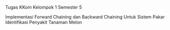 Tugas KKom Kelompok 1 Semester 5

Implementasi Forward Chaining dan Backward Chaining Untuk Sistem Pakar Identifikasi Penyakit Tanaman Melon
